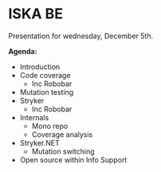 # ISKA BE

Presentation for wednesday, December 5th.

**Agenda:**

* Introduction
* Code coverage
    * Inc Robobar
* Mutation testing
* Stryker  
    * Inc Robobar
* Internals
    * Mono repo
    * Coverage analysis
* Stryker.NET
    * Mutation switching
* Open source within Info Support

